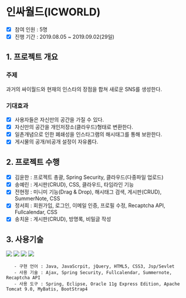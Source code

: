 # 인싸월드(ICWORLD)
 - [x] 참여 인원 : 5명
 - [x] 진행 기간 : 2019.08.05 ~ 2019.09.02(29일)

## 1. 프로젝트 개요

### 주제   
  과거의 싸이월드와 현재의 인스타의 장점을 합쳐 새로운 SNS를 생성한다.

### 기대효과  
 - [x] 사용자들은 자신만의 공간을 가질 수 있다.
 - [x] 자신만의 공간을 개인저장소(클라우드)형태로 변환한다.
 - [x] 일촌개념으로 인한 폐쇄성을 인스타그램의 해시태그를 통해 보완한다.
 - [x] 게시물의 공개/비공개 설정이 자유롭다.

## 2. 프로젝트 수행
 - [x] 김윤한 : 프로젝트 총괄, Spring Security, 클라우드(다중파일 업로드)
 - [x] 송예린 : 게시판(CRUD), CSS, 클라우드, 타임라인 기능
 - [x] 전현정 : 미니미 기능(Drag & Drop), 해시태그 검색, 게시판(CRUD), SummerNote, CSS
 - [x] 정서희 : 회원가입, 로그인, 이메일 인증, 프로필 수정, Recaptcha API, Fullcalendar, CSS
 - [x] 송치윤 : 게시판(CRUD), 방명록, 비밀글 작성

## 3. 사용기술

![](https://img.shields.io/badge/Code-Java-informational)
![](https://img.shields.io/badge/Servers-Apache%20Tomcat9.0-orange.svg)
![](https://img.shields.io/badge/Version-Spring%205.4-green)
![](https://img.shields.io/badge/data-Web-blueviolet)

```
   - 구현 언어 : Java, JavaScrpit, jQuery, HTML5, CSS3, Jsp/Sevlet 
   - 사용 기술 : Ajax, Spring Security, Fullcalendar, Summernote, Recaptcha API
   - 사용 도구 : Spring, Eclipse, Oracle 11g Express Edition, Apache Tomcat 9.0, MyBatis, BootStrap4
```


